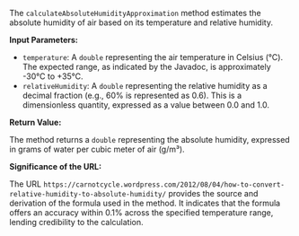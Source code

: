 The `calculateAbsoluteHumidityApproximation` method estimates the absolute humidity of air based on its temperature and relative humidity.

**Input Parameters:**

*   `temperature`:  A `double` representing the air temperature in Celsius (°C).  The expected range, as indicated by the Javadoc, is approximately -30°C to +35°C.
*   `relativeHumidity`: A `double` representing the relative humidity as a decimal fraction (e.g., 60% is represented as 0.6).  This is a dimensionless quantity, expressed as a value between 0.0 and 1.0.

**Return Value:**

The method returns a `double` representing the absolute humidity, expressed in grams of water per cubic meter of air (g/m³).

**Significance of the URL:**

The URL `https://carnotcycle.wordpress.com/2012/08/04/how-to-convert-relative-humidity-to-absolute-humidity/` provides the source and derivation of the formula used in the method.  It indicates that the formula offers an accuracy within 0.1% across the specified temperature range, lending credibility to the calculation.